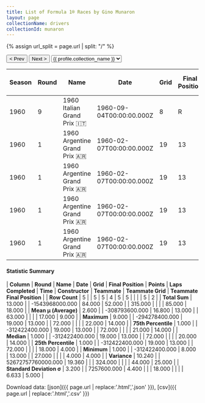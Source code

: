 ```yaml
---
title: List of Formula 1® Races by Gino Munaron
layout: page
collectionName: drivers
collectionId: munaron
---
```


{% assign url_split = page.url | split: "/" %}
<div id="collection-navigation">
<button onclick="selector.options[selector.selectedIndex-1].value && (window.location = selector.options[selector.selectedIndex-1].value);">&lt; Prev</button>
<button onclick="selector.options[selector.selectedIndex+1].value && (window.location = selector.options[selector.selectedIndex+1].value);">Next &gt;</button>
<select id="selector" onchange="this.options[this.selectedIndex].value && (window.location = this.options[this.selectedIndex].value);">
  {% for collectionId in site.data[page.collectionName].refs %}
    {% if collectionId == page.collectionId %}
      {% assign selected = "selected" %}
    {% else %}
      {% assign selected = "" %}
    {% endif %}
    {% assign profile = site.data[page.collectionName][collectionId].profile %}
    <option value="/f1/{{ page.collectionName }}/{{ collectionId }}/{{ url_split[4] }}" {{ selected }}>{{ profile.collection_name }}</option>
  {% endfor %}
</select>
</div>

| Season | Round | Name | Date | Grid | Final Position | Points | Laps Completed | Time | Constructor | Teammate | Teammate Grid | Teammate Final Position |
|--|--|--|--|--|--|--|--|--|--|--|--|--|
| 1960 | 9 | 1960 Italian Grand Prix 🇮🇹 | 1960-09-04T00:00:00.000Z | 8 | R | 0.0 | 27 |   | Cooper-Castellotti 🇬🇧 | [Giulio Cabianca 🇮🇹](/f1/drivers/cabianca) | 4 | 4 |
| 1960 | 1 | 1960 Argentine Grand Prix 🇦🇷 | 1960-02-07T00:00:00.000Z | 19 | 13 | 0.0 | 72 |   | Maserati 🇮🇹 | [Nasif Estéfano 🇦🇷](/f1/drivers/estefano) | 20 | 14 |
| 1960 | 1 | 1960 Argentine Grand Prix 🇦🇷 | 1960-02-07T00:00:00.000Z | 19 | 13 | 0.0 | 72 |   | Maserati 🇮🇹 | [Ettore Chimeri 🇻🇪](/f1/drivers/chimeri) | 21 | R |
| 1960 | 1 | 1960 Argentine Grand Prix 🇦🇷 | 1960-02-07T00:00:00.000Z | 19 | 13 | 0.0 | 72 |   | Maserati 🇮🇹 | [Antonio Creus 🇪🇸](/f1/drivers/creus) | 22 | R |
| 1960 | 1 | 1960 Argentine Grand Prix 🇦🇷 | 1960-02-07T00:00:00.000Z | 19 | 13 | 0.0 | 72 |   | Maserati 🇮🇹 | [Giorgio Scarlatti 🇮🇹](/f1/drivers/scarlatti) | 18 | R |

#### Statistic Summary

| **Column** | **Round** | **Name** | **Date** | **Grid** | **Final Position** | **Points** | **Laps Completed** | **Time** | **Constructor** | **Teammate** | **Teammate Grid** | **Teammate Final Position** |
| **Row Count** | 5 |  | 5 | 5 | 4 | 5 | 5 |  |  |  | 5 | 2 |
| **Total Sum** | 13.000 |  | -1543968000.000 | 84.000 | 52.000 |  | 315.000 |  |  |  | 85.000 | 18.000 |
| **Mean μ (Average)** | 2.600 |  | -308793600.000 | 16.800 | 13.000 |  | 63.000 |  |  |  | 17.000 | 9.000 |
| **Maximum** | 9.000 |  | -294278400.000 | 19.000 | 13.000 |  | 72.000 |  |  |  | 22.000 | 14.000 |
| **75th Percentile** | 1.000 |  | -312422400.000 | 19.000 | 13.000 |  | 72.000 |  |  |  | 21.000 | 14.000 |
| **Median** | 1.000 |  | -312422400.000 | 19.000 | 13.000 |  | 72.000 |  |  |  | 20.000 | 14.000 |
| **25th Percentile** | 1.000 |  | -312422400.000 | 19.000 | 13.000 |  | 72.000 |  |  |  | 18.000 | 4.000 |
| **Minimum** | 1.000 |  | -312422400.000 | 8.000 | 13.000 |  | 27.000 |  |  |  | 4.000 | 4.000 |
| **Variance** | 10.240 |  | 52672757760000.000 | 19.360 |  |  | 324.000 |  |  |  | 44.000 | 25.000 |
| **Standard Deviation σ** | 3.200 |  | 7257600.000 | 4.400 |  |  | 18.000 |  |  |  | 6.633 | 5.000 |

Download data: [json]({{ page.url | replace:'.html','.json' }}), [csv]({{ page.url | replace:'.html','.csv' }})
